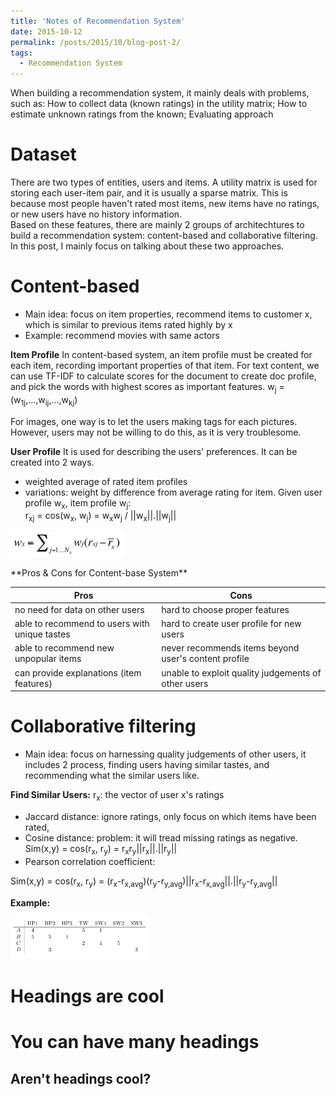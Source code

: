 ```yaml
---
title: 'Notes of Recommendation System'
date: 2015-10-12
permalink: /posts/2015/10/blog-post-2/
tags:
  - Recommendation System 
---
```

When building a recommendation system, it mainly deals with problems, such as: How to collect data (known ratings) in the utility matrix; How to estimate unknown ratings from the known; Evaluating approach 

Dataset
======
There are two types of entities, users and items. A utility matrix is used for storing each user-item pair, and it is usually a sparse matrix. This is because most people haven't rated most items, new items have no ratings, or new users have no history information.  
Based on these features, there are mainly 2 groups of architechtures to build a recommendation system: content-based and collaborative filtering. In this post, I mainly focus on talking about these two approaches. 

Content-based
======
  * Main idea: focus on item properties, recommend items to customer x, which is similar to previous items rated highly by x
  * Example: recommend movies with same actors

**Item Profile**
In content-based system, an item profile must be created for each item, recording important properties of that item. For text content, we can use TF-IDF to calculate scores for the document to create doc profile, and pick the words with highest scores as important features. w<sub>j</sub> = (w<sub>1j</sub>,...,w<sub>ij</sub>,...,w<sub>kj</sub>)

For images, one way is to let the users making tags for each pictures. However, users may not be willing to do this, as it is very troublesome.

**User Profile**
It is used for describing the users' preferences. It can be created into 2 ways. 
* weighted average of rated item profiles
* variations: weight by difference from average rating for item. Given user profile w<sub>x</sub>, item profile w<sub>j</sub>:       
r<sub>xj</sub> = cos(w<sub>x</sub>, w<sub>j</sub>) = w<sub>x</sub>w<sub>j</sub> / ||w<sub>x</sub>||.||w<sub>j</sub>||
<p float="left"><img src="/images/rs1.png" width="180" /></p>
**Pros & Cons for Content-base System**

| Pros                                | Cons   |                                                              
| --------                            | ------ | 
| no need for data on other users     | hard to choose proper features   |                       
| able to recommend to users with unique tastes    | hard to create user profile for new users   |                         
| able to recommend new unpopular items     | never recommends items beyond user's content profile   |                         
| can provide explanations (item features)   | unable to exploit quality judgements of other users   |                         

Collaborative filtering
======
  * Main idea: focus on harnessing quality judgements of other users, it includes 2 process, finding users having similar tastes, and recommending what the similar users like.

**Find Similar Users:** r<sub>x</sub>: the vector of user x's ratings
* Jaccard distance: ignore ratings, only focus on which items have been rated, 
* Cosine distance: problem: it will tread missing ratings as negative. 
Sim(x,y) = cos(r<sub>x</sub>, r<sub>y</sub>) = r<sub>x</sub>r<sub>y</sub>||r<sub>x</sub>||.||r<sub>y</sub>||
* Pearson correlation coefficient:

Sim(x,y) = cos(r<sub>x</sub>, r<sub>y</sub>) 
         = (r<sub>x</sub>-r<sub>x,avg</sub>)(r<sub>y</sub>-r<sub>y,avg</sub>)||r<sub>x</sub>-r<sub>x,avg</sub>||.||r<sub>y</sub>-r<sub>y,avg</sub>||

**Example:**
<p float="left"><img src="/images/rs2.png" width="220" /></p>


























Headings are cool
======

You can have many headings
======

Aren't headings cool?
------
